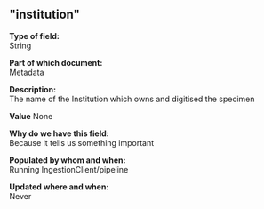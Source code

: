 ## "institution"

**Type of field:**  
String  

**Part of which document:**  
Metadata

**Description:**  
The name of the Institution which owns and digitised the specimen

**Value**
None

**Why do we have this field:**  
Because it tells us something important  

**Populated by whom and when:**  
Running IngestionClient/pipeline

**Updated where and when:**  
Never
